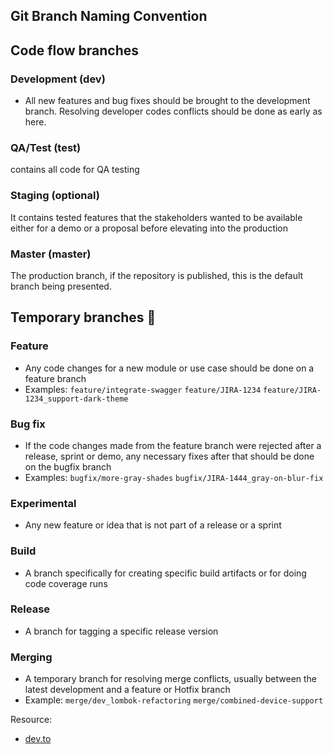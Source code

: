 ## Git Branch Naming Convention

## Code flow branches
### Development (dev)
* All new features and bug fixes should be brought to the development branch. Resolving developer codes conflicts should be done as early as here.
### QA/Test (test)
contains all code for QA testing
### Staging (optional)
It contains tested features that the stakeholders wanted to be available either for a demo or a proposal before elevating into the production
### Master (master)
The production branch, if the repository is published, this is the default branch being presented.

## Temporary branches :tada:
### Feature
* Any code changes for a new module or use case should be done on a feature branch
* Examples:
`feature/integrate-swagger` 
`feature/JIRA-1234`
`feature/JIRA-1234_support-dark-theme`
### Bug fix
* If the code changes made from the feature branch were rejected after a release, sprint or demo, any necessary fixes after that should be done on the bugfix branch
* Examples:
`bugfix/more-gray-shades` `bugfix/JIRA-1444_gray-on-blur-fix`
### Experimental
* Any new feature or idea that is not part of a release or a sprint
### Build
* A branch specifically for creating specific build artifacts or for doing code coverage runs
### Release
* A branch for tagging a specific release version
### Merging
* A temporary branch for resolving merge conflicts, usually between the latest development and a feature or Hotfix branch
* Example:
`merge/dev_lombok-refactoring` `merge/combined-device-support`
  
Resource:
* [dev.to](https://dev.to/couchcamote/git-branching-name-convention-cch)